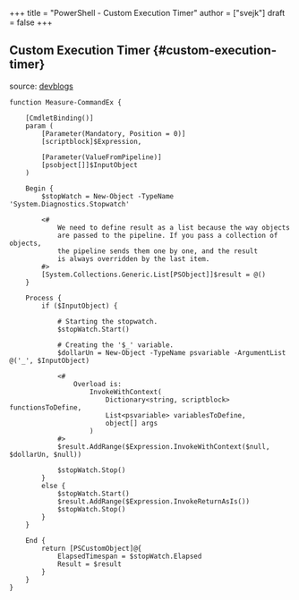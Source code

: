 +++
title = "PowerShell - Custom Execution Timer"
author = ["svejk"]
draft = false
+++

## Custom Execution Timer {#custom-execution-timer}

source: [devblogs](https://devblogs.microsoft.com/powershell-community/measuring-script-execution-time/#:~:text=PowerShell%20has%20a%20built%2Din,passed%20to%20the%20script%20block.)

```pwsh
function Measure-CommandEx {

    [CmdletBinding()]
    param (
        [Parameter(Mandatory, Position = 0)]
        [scriptblock]$Expression,

        [Parameter(ValueFromPipeline)]
        [psobject[]]$InputObject
    )

    Begin {
        $stopWatch = New-Object -TypeName 'System.Diagnostics.Stopwatch'

        <#
            We need to define result as a list because the way objects
            are passed to the pipeline. If you pass a collection of objects,
            the pipeline sends them one by one, and the result
            is always overridden by the last item.
        #>
        [System.Collections.Generic.List[PSObject]]$result = @()
    }

    Process {
        if ($InputObject) {

            # Starting the stopwatch.
            $stopWatch.Start()

            # Creating the '$_' variable.
            $dollarUn = New-Object -TypeName psvariable -ArgumentList @('_', $InputObject)

            <#
                Overload is:
                    InvokeWithContext(
                        Dictionary<string, scriptblock> functionsToDefine,
                        List<psvariable> variablesToDefine,
                        object[] args
                    )
            #>
            $result.AddRange($Expression.InvokeWithContext($null, $dollarUn, $null))

            $stopWatch.Stop()
        }
        else {
            $stopWatch.Start()
            $result.AddRange($Expression.InvokeReturnAsIs())
            $stopWatch.Stop()
        }
    }

    End {
        return [PSCustomObject]@{
            ElapsedTimespan = $stopWatch.Elapsed
            Result = $result
        }
    }
}
```
